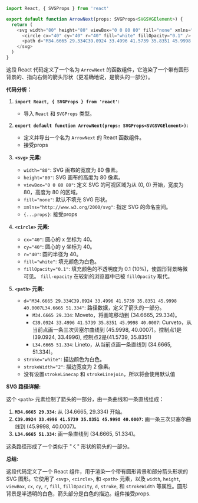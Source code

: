 ```javascript
import React, { SVGProps } from 'react'

export default function ArrowNext(props: SVGProps<SVGSVGElement>) {
  return (
    <svg width="80" height="80" viewBox="0 0 80 80" fill="none" xmlns="http://www.w3.org/2000/svg" {...props}>
      <circle cx="40" cy="40" r="40" fill="white" fillOpacity="0.1" />
      <path d="M34.6665 29.334C39.0924 33.4996 41.5739 35.8351 45.9998 40.0007L34.6665 51.334" stroke="white" strokeWidth="2" />
    </svg>
  )
}
```

这段 React 代码定义了一个名为 `ArrowNext` 的函数组件，它渲染了一个带有圆形背景的、指向右侧的箭头形状（更准确地说，是箭头的一部分）。

**代码分析：**

1.  **`import React, { SVGProps } from 'react'`:**

    *   导入 `React` 和 `SVGProps` 类型。

2.  **`export default function ArrowNext(props: SVGProps<SVGSVGElement>)`:**

    *   定义并导出一个名为 `ArrowNext` 的 React 函数组件。
    *   接受props

3.  **`<svg>` 元素:**

    *   `width="80"`: SVG 画布的宽度为 80 像素。
    *   `height="80"`: SVG 画布的高度为 80 像素。
    *   `viewBox="0 0 80 80"`: 定义 SVG 的可视区域为从 (0, 0) 开始，宽度为 80，高度为 80 的区域。
    *   `fill="none"`: 默认不填充 SVG 形状。
    *   `xmlns="http://www.w3.org/2000/svg"`: 指定 SVG 的命名空间。
    *   `{...props}`: 接受props

4.  **`<circle>` 元素:**

    *   `cx="40"`: 圆心的 x 坐标为 40。
    *   `cy="40"`: 圆心的 y 坐标为 40。
    *   `r="40"`: 圆的半径为 40。
    *   `fill="white"`: 填充颜色为白色。
    *   `fillOpacity="0.1"`: 填充颜色的不透明度为 0.1 (10%)，使圆形背景略微可见。  `fill-opacity` 在较新的浏览器中已被 `fillOpacity` 取代。

5.  **`<path>` 元素:**

    *   `d="M34.6665 29.334C39.0924 33.4996 41.5739 35.8351 45.9998 40.0007L34.6665 51.334"`: 路径数据，定义了箭头的一部分。
        *   `M34.6665 29.334`: Moveto，将画笔移动到 (34.6665, 29.334)。
        *   `C39.0924 33.4996 41.5739 35.8351 45.9998 40.0007`: Curveto，从当前点画一条三次贝塞尔曲线到 (45.9998, 40.0007)。控制点1是(39.0924, 33.4996), 控制点2是(41.5739, 35.8351)
        *   `L34.6665 51.334`: Lineto，从当前点画一条直线到 (34.6665, 51.334)。
    *   `stroke="white"`: 描边颜色为白色。
    *   `strokeWidth="2"`: 描边宽度为 2 像素。
    *   没有设置`strokeLinecap` 和 `strokeLinejoin`，所以将会使用默认值

**SVG 路径详解:**

这个 `<path>` 元素绘制了箭头的一部分，由一条曲线和一条直线组成：

1.  **`M34.6665 29.334`:** 从 (34.6665, 29.334) 开始。
2.  **`C39.0924 33.4996 41.5739 35.8351 45.9998 40.0007`:** 画一条三次贝塞尔曲线到 (45.9998, 40.0007)。
3.  **`L34.6665 51.334`:** 画一条直线到 (34.6665, 51.334)。

这条路径形成了一个类似于 "ㄑ" 形状的箭头的一部分。

**总结:**

这段代码定义了一个 React 组件，用于渲染一个带有圆形背景和部分箭头形状的 SVG 图形。它使用了 `<svg>`, `<circle>`, 和 `<path>` 元素，以及 `width`, `height`, `viewBox`, `cx`, `cy`, `r`, `fill`, `fillOpacity`, `d`, `stroke`, 和 `strokeWidth` 等属性。圆形背景是半透明的白色，箭头部分是白色的描边。组件接受props.
